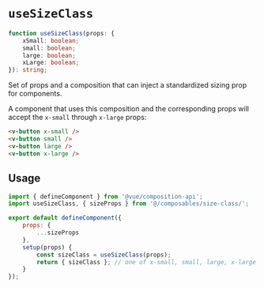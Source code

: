 # `useSizeClass`

```ts
function useSizeClass(props: {
	xSmall: boolean;
	small: boolean;
	large: boolean;
	xLarge: boolean;
}): string;
```

Set of props and a composition that can inject a standardized sizing prop for components.

A component that uses this composition and the corresponding props will accept the `x-small` through
`x-large` props:

```html
<v-button x-small />
<v-button small />
<v-button large />
<v-button x-large />
```

## Usage
```js
import { defineComponent } from '@vue/composition-api';
import useSizeClass, { sizeProps } from '@/composables/size-class/';

export default defineComponent({
	props: {
		...sizeProps
	},
	setup(props) {
		const sizeClass = useSizeClass(props);
		return { sizeClass }; // one of x-small, small, large, x-large
	}
});
```

